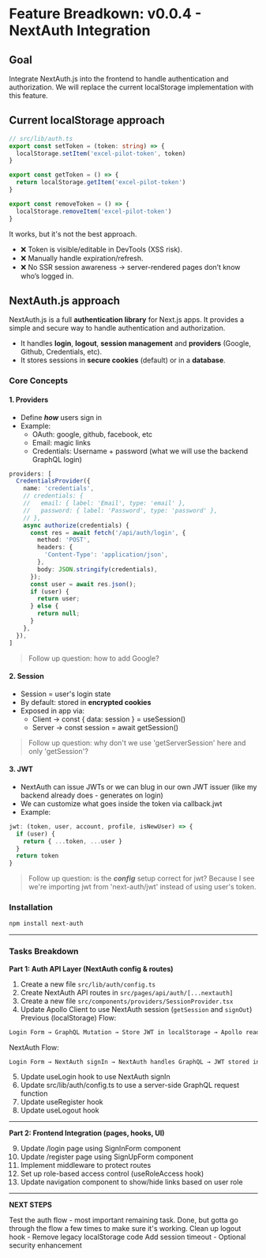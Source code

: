 # Feature Breadkown: v0.0.4 - **NextAuth Integration**

## Goal

Integrate NextAuth.js into the frontend to handle authentication and authorization.
We will replace the current localStorage implementation with this feature.

## Current localStorage approach

```typescript
// src/lib/auth.ts
export const setToken = (token: string) => {
  localStorage.setItem('excel-pilot-token', token)
}

export const getToken = () => {
  return localStorage.getItem('excel-pilot-token')
}

export const removeToken = () => {
  localStorage.removeItem('excel-pilot-token')
}
```

It works, but it's not the best approach. 
- ❌ Token is visible/editable in DevTools (XSS risk).
- ❌ Manually handle expiration/refresh.
- ❌ No SSR session awareness → server-rendered pages don’t know who’s logged in.

## NextAuth.js approach

NextAuth.js is a full **authentication library** for Next.js apps. It provides a simple and secure way to handle authentication and authorization.
- It handles **login**, **logout**, **session management** and **providers** (Google, Github, Credentials, etc).
- It stores sessions in **secure cookies** (default) or in a **database**.

### Core Concepts

#### 1. Providers
- Define ***how*** users sign in
- Example: 
  - OAuth: google, github, facebook, etc
  - Email: magic links
  - Credentials: Username + password (what we will use the backend GraphQL login)
```typescript
providers: [
  CredentialsProvider({
    name: 'credentials',
    // credentials: {
    //   email: { label: 'Email', type: 'email' },
    //   password: { label: 'Password', type: 'password' },
    // },
    async authorize(credentials) {
      const res = await fetch('/api/auth/login', {
        method: 'POST',
        headers: {
          'Content-Type': 'application/json',
        },
        body: JSON.stringify(credentials),
      });
      const user = await res.json();
      if (user) {
        return user;
      } else {
        return null;
      }
    },
  }),
]
```

> Follow up question: how to add Google?

#### 2. Session
- Session = user's login state
- By default: stored in **encrypted cookies**
- Exposed in app via:
  - Client → const { data: session } = useSession()
  - Server → const session = await getSession()

> Follow up question: why don't we use 'getServerSession' here and only 'getSession'?

#### 3. JWT
- NextAuth can issue JWTs or we can blug in our own JWT issuer (like my backend already does - generates on login)
- We can customize what goes inside the token via callback.jwt
- Example:
```typescript
jwt: (token, user, account, profile, isNewUser) => {
  if (user) {
    return { ...token, ...user }
  }
  return token
}
```

> Follow up question: is the ***config*** setup correct for jwt? Because I see we're importing jwt from 'next-auth/jwt' instead of using user's token.

### Installation

```bash
npm install next-auth
```

---

### Tasks Breakdown
**Part 1: Auth API Layer (NextAuth config & routes)**

1. Create a new file `src/lib/auth/config.ts`
2. Create NextAuth API routes in `src/pages/api/auth/[...nextauth]`
3. Create a new file `src/components/providers/SessionProvider.tsx`
4. Update Apollo Client to use NextAuth session (`getSession` and `signOut`)
Previous (localStorage) Flow:
```bash
Login Form → GraphQL Mutation → Store JWT in localStorage → Apollo reads from localStorage
```

NextAuth Flow:
```bash
Login Form → NextAuth signIn → NextAuth handles GraphQL → JWT stored in NextAuth session → Apollo reads from session
```
5. Update useLogin hook to use NextAuth signIn
6. Update src/lib/auth/config.ts to use a server-side GraphQL request function
7. Update useRegister hook
8. Update useLogout hook

---
**Part 2: Frontend Integration (pages, hooks, UI)**

9. Update /login page using SignInForm component
10. Update /register page using SignUpForm component
11. Implement middleware to protect routes
12. Set up role-based access control (useRoleAccess hook)
13. Update navigation component to show/hide links based on user role

---

**NEXT STEPS**

Test the auth flow - most important remaining task. Done, but gotta go through the flow a few times to make sure it's working.
Clean up logout hook - Remove legacy localStorage code
Add session timeout - Optional security enhancement